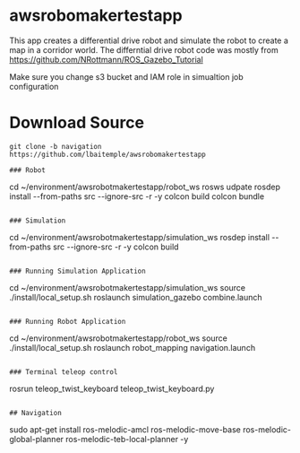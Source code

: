 # awsrobomakertestapp
This app creates a differential drive robot and simulate the robot to create a map in a corridor world. The differntial drive robot code was mostly from https://github.com/NRottmann/ROS_Gazebo_Tutorial

Make sure you change  s3 bucket and IAM role in simualtion job configuration



#  Download Source
```
git clone -b navigation  https://github.com/lbaitemple/awsrobomakertestapp
```

```
### Robot
```
cd ~/environment/awsrobotmakertestapp/robot_ws
rosws udpate
rosdep install --from-paths src --ignore-src -r -y
colcon build
colcon bundle
```

### Simulation
```
cd ~/environment/awsrobotmakertestapp/simulation_ws
rosdep install --from-paths src --ignore-src -r -y
colcon build
```

### Running Simulation Application 

```
cd ~/environment/awsrobotmakertestapp/simulation_ws
source ./install/local_setup.sh
roslaunch simulation_gazebo combine.launch
```

### Running Robot Application 

```
cd ~/environment/awsrobotmakertestapp/robot_ws
source ./install/local_setup.sh
roslaunch robot_mapping navigation.launch
```

### Terminal teleop control
```
 rosrun teleop_twist_keyboard teleop_twist_keyboard.py
```

## Navigation
```
sudo apt-get install ros-melodic-amcl ros-melodic-move-base ros-melodic-global-planner ros-melodic-teb-local-planner -y
```
